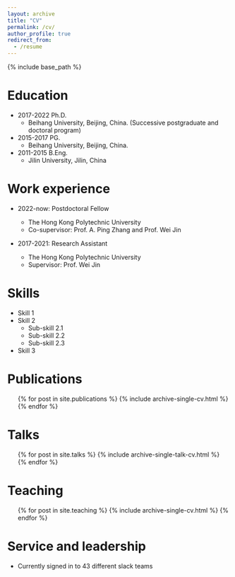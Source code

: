 ```yaml
---
layout: archive
title: "CV"
permalink: /cv/
author_profile: true
redirect_from:
  - /resume
---
```


{% include base_path %}

Education
======
* 2017-2022 Ph.D.  
  * Beihang University, Beijing, China. (Successive postgraduate and doctoral program)
* 2015-2017 PG.    
  * Beihang University, Beijing, China.
* 2011-2015 B.Eng. 
  * Jilin University, Jilin, China
 
Work experience
======
* 2022-now: Postdoctoral Fellow
  * The Hong Kong Polytechnic University
  * Co-supervisor: Prof. A. Ping Zhang and Prof. Wei Jin

* 2017-2021: Research Assistant
  * The Hong Kong Polytechnic University
  * Supervisor: Prof. Wei Jin
  
Skills
======
* Skill 1
* Skill 2
  * Sub-skill 2.1
  * Sub-skill 2.2
  * Sub-skill 2.3
* Skill 3

Publications
======
  <ul>{% for post in site.publications %}
    {% include archive-single-cv.html %}
  {% endfor %}</ul>
  
Talks
======
  <ul>{% for post in site.talks %}
    {% include archive-single-talk-cv.html %}
  {% endfor %}</ul>
  
Teaching
======
  <ul>{% for post in site.teaching %}
    {% include archive-single-cv.html %}
  {% endfor %}</ul>
  
Service and leadership
======
* Currently signed in to 43 different slack teams
